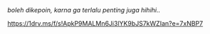 *boleh dikepoin, karna ga terlalu penting juga hihihi..*

https://1drv.ms/f/s!ApkP9MALMn6Ji3lYK9bJS7kWZIan?e=7xNBP7
